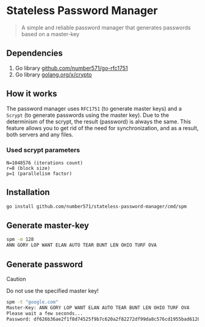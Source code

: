 # Stateless Password Manager

> A simple and reliable password manager that generates passwords based on a master-key

## Dependencies

1. Go library [github.com/number571/go-rfc1751](https://github.com/number571/go-rfc1751)
2. Go library [golang.org/x/crypto](https://golang.org/x/crypto)

## How it works

The password manager uses `RFC1751` (to generate master keys) and a `Scrypt` (to generate passwords using the master key). Due to the determinism of the scrypt, the result (password) is always the same. This feature allows you to get rid of the need for synchronization, and as a result, both servers and any files.

### Used scrypt parameters

```
N=1048576 (iterations count)
r=8 (block size)
p=1 (parallelism factor)
```

## Installation

```bash
go install github.com/number571/stateless-password-manager/cmd/spm
```

## Generate master-key

```bash
spm -m 128
ANN GORY LOP WANT ELAN AUTO TEAR BUNT LEN OHIO TURF OVA
```

## Generate password

> [!CAUTION]
> Do not use the specified master key!

```bash
spm -t "google.com"
Master-Key: ANN GORY LOP WANT ELAN AUTO TEAR BUNT LEN OHIO TURF OVA
Please wait a few seconds...
Password: df626b36ae2f1f8d74525f9b7c620a2f82272df99da8c576cd1955bad6128ac6
```
